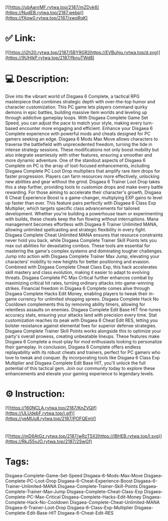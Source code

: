 [![https://ubAanrMF.rytwa.top/2187/mZDyk6](https://NudEB.rytwa.top/2187.webp)](https://fXpw0.rytwa.top/2187/xwqRqK)
# ✅ Link:
[![https://i2h20.rytwa.top/2187/5BY9GR](https://EVBuhju.rytwa.top/d.svg)](https://9UHIkP.rytwa.top/2187/fbnuTWd8)
# 💻 Description:
Dive into the vibrant world of Disgaea 6 Complete, a tactical RPG masterpiece that combines strategic depth with over-the-top humor and character customization. This PC game lets players command quirky demons in epic battles, building massive item worlds and leveling up through addictive gameplay loops. With Disgaea Complete Game Set Speed, you can adjust the pace to match your style, making every turn-based encounter more engaging and efficient.
Enhance your Disgaea 6 Complete experience with powerful mods and cheats designed for PC gamers seeking an edge. Disgaea 6 Mods Max Move allows characters to traverse the battlefield with unprecedented freedom, turning the tide in intense strategy sessions. These modifications not only boost mobility but also integrate seamlessly with other features, ensuring a smoother and more dynamic adventure.
One of the standout aspects of Disgaea 6 Complete on PC is the array of loot-focused enhancements, including Disgaea Complete PC Loot Drop multipliers that amplify rare item drops for faster progression. Players can farm resources more effectively, unlocking new abilities and gear without the grind. Disgaea 6 Trainer Loot Drop takes this a step further, providing tools to customize drops and make every battle rewarding.
For those aiming to accelerate their character's growth, Disgaea 6 Cheat Experience Boost is a game-changer, multiplying EXP gains to level up faster than ever. This feature pairs perfectly with Disgaea 6 Class Exp Multiplier, which targets specific class advancements for tailored development. Whether you're building a powerhouse team or experimenting with builds, these cheats keep the fun flowing without interruptions.
Mana management becomes effortless with Disgaea 6 Trainer Unlimited MANA, allowing unlimited spellcasting and strategic flexibility in every fight. Disgaea Complete Cheat Unlimited MANA ensures that resource constraints never hold you back, while Disgaea Complete Trainer Skill Points lets you max out abilities for devastating combos. These tools are essential for mastering the game's complex systems and dominating tougher challenges.
Jump into action with Disgaea Complete Trainer Max Jump, elevating your characters' mobility to new heights for better positioning and evasion. Combined with Disgaea Complete Cheat Class Exp, this hack accelerates skill mastery and class evolution, making it easier to adapt to evolving threats. Disgaea Complete PC Max Critical further enhances combat by maximizing critical hit rates, turning ordinary attacks into game-winning strikes.
Financial freedom in Disgaea 6 Complete comes alive through Disgaea Complete Hacks Edit Money, enabling players to tweak their in-game currency for unlimited shopping sprees. Disgaea Complete Hack No Cooldown complements this by removing ability timers, allowing for relentless assaults on enemies. Disgaea Complete Edit Base HIT fine-tunes accuracy stats, ensuring your attacks land with precision every time.
Stat customization reaches its peak with Disgaea 6 Cheat Edit RES, letting you bolster resistance against elemental foes for superior defense strategies. Disgaea Complete Trainer Skill Points works alongside this to optimize your party's overall prowess, creating unbeatable lineups. These features make Disgaea 6 Complete a must-play for mod enthusiasts looking to personalize their gameplay.
In conclusion, Disgaea 6 Complete offers endless replayability with its robust cheats and trainers, perfect for PC gamers who love to tweak and conquer. By incorporating tools like Disgaea 6 Class Exp Multiplier and Disgaea Complete Edit Base HIT, you'll unlock the full potential of this tactical gem. Join our community today to explore these enhancements and elevate your gaming experience to legendary levels.

# ⚙️ Instruction:
[![https://160NCLA.rytwa.top/2187/KnZVQjf](https://ULUdebF.rytwa.top/i.gif)](https://yeMUu8.rytwa.top/2187/POFQEmV)
#
[![https://mD6AtGz.rytwa.top/2187/wRzT5X](https://IBHEB.rytwa.top/l.svg)](https://RkJ55vJO.rytwa.top/2187/2SwGf)
# Tags:
Disgaea-Complete-Game-Set-Speed Disgaea-6-Mods-Max-Move Disgaea-Complete-PC-Loot-Drop Disgaea-6-Cheat-Experience-Boost Disgaea-6-Trainer-Unlimited-MANA Disgaea-Complete-Trainer-Skill-Points Disgaea-Complete-Trainer-Max-Jump Disgaea-Complete-Cheat-Class-Exp Disgaea-Complete-PC-Max-Critical Disgaea-Complete-Hacks-Edit-Money Disgaea-Complete-Hack-No-Cooldown Disgaea-Complete-Cheat-Unlimited-MANA Disgaea-6-Trainer-Loot-Drop Disgaea-6-Class-Exp-Multiplier Disgaea-Complete-Edit-Base-HIT Disgaea-6-Cheat-Edit-RES





